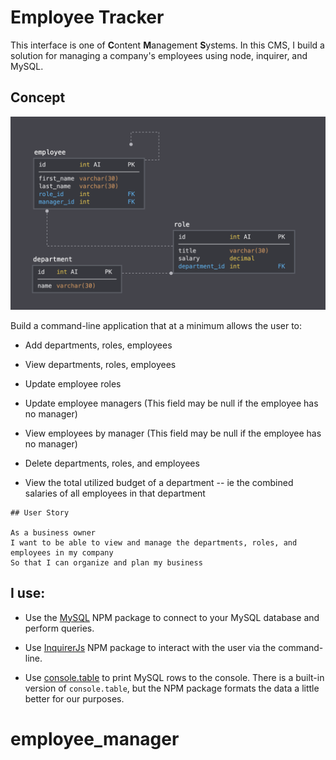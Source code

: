 # Employee Tracker

This interface is one of **C**ontent **M**anagement **S**ystems. In this CMS, I build a solution for managing a company's employees using node, inquirer, and MySQL.

## Concept

![Database Schema](./schema.png)

   
Build a command-line application that at a minimum allows the user to:

  * Add departments, roles, employees

  * View departments, roles, employees

  * Update employee roles

  * Update employee managers (This field may be null if the employee has no manager)

  * View employees by manager (This field may be null if the employee has no manager)

  * Delete departments, roles, and employees

  * View the total utilized budget of a department -- ie the combined salaries of all employees in that department


```
## User Story

As a business owner
I want to be able to view and manage the departments, roles, and employees in my company
So that I can organize and plan my business

```
## I use:

* Use the [MySQL](https://www.npmjs.com/package/mysql) NPM package to connect to your MySQL database and perform queries.

* Use [InquirerJs](https://www.npmjs.com/package/inquirer/v/0.2.3) NPM package to interact with the user via the command-line.

* Use [console.table](https://www.npmjs.com/package/console.table) to print MySQL rows to the console. There is a built-in version of `console.table`, but the NPM package formats the data a little better for our purposes.



# employee_manager
